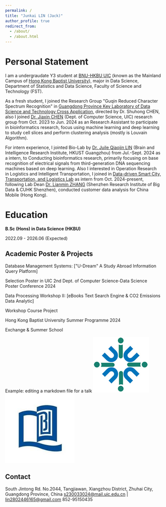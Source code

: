```yaml
---
permalink: /
title: "Junkai LIN (Jack)"
author_profile: true
redirect_from: 
  - /about/
  - /about.html
---
```


Personal Statement
======
I am a undergraudate Y3 student at [BNU-HKBU UIC](https://www.uic.edu.cn/) (known as the Mainland Campus of [Hong Kong Baptist University](https://www.hkbu.edu.hk/)), major in Data Science, Department of Statistics and Data Science, Faculty of Science and Technology (FST). 

As a fresh student, I joined the Research Group "Guqin Reduced Character Spectrum Recognition" in [Guangdong Province Key Laboratory of Data Science and Technology Cross Application](https://irads.uic.edu.cn/), directed by Dr. Shuhong CHEN, also I joined [Dr. Jiaxin CHEN](https://www.uic.edu.cn/faculty.htm#/jiaxingchen/cn) (Dept. of Computer Science, UIC) research group from Oct. 2023 to Jun. 2024 as an Research Assistant to participate in bioinformatics research, focus using machine learning and deep learning to study cell slices and perform clustering analysis (mostly is Louvain Algorithm).

For intern experience, I jointed Bio-Lab by [Dr. Juile Qiaojin LIN](https://julie-lin-lab.github.io/index.html) (Brain and Intelligence Research Institute, HKUST Guangzhou) from Jul.-Sept. 2024 as a intern, to Conducting bioinformatics research, primarily focusing on base recognition of electrical signals from third-generation DNA sequencing machines based on deep learning. Also I interested in Operation Research in Logistics and Intelligent Transportation, I joined in [Data-driven Smart City, Transportation, and Logistics Lab](https://www.sribd.cn/en/znyy/zh-jt) as intern from Oct. 2024-present, following Lab Dean [Dr. Lianmin ZHANG](https://www.sribd.cn/en/teacher/299) (Shenzhen Research Institute of Big Data & CUHK Shenzhen), conducted customer data analysis for China Mobile (Hong Kong).


Education
======
**B.Sc (Hons) in Data Science (HKBU)**

2022.09 - 2026.06 (Expected)


Academic Poster & Projects
------
Database Management Systems: ["U-Dream" A Study Abroad Information Query Platform]

Selection Poster in UIC 2nd Dept. of Computer Science-Data Science Poster Conference 2024


Data Processing Workshop II: [eBooks Text Search Engine & CO2 Emissions Data Analytic]

Workshop Course Project


Hong Kong Baptist University Summer Programme 2024

Exchange & Summer School

Example: editing a markdown file for a talk
![BNU-HKBU UIC](/images/logo.jpg)
![HKBU](/images/logo2.jpg)

Contact
------
South Jintong Rd. No.2044, Tangjiawan, Xiangzhou District, Zhuhai City, Guangdong Province, China
s230033024@mail.uic.edu.cn | lin2802446165@gmail.com
852-95150435
